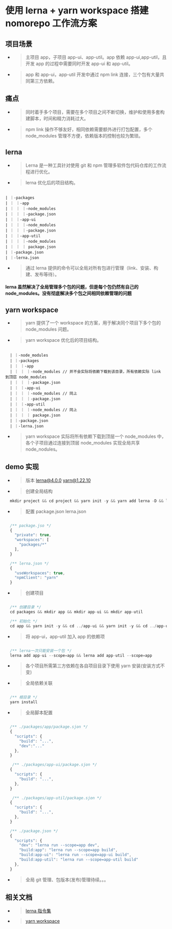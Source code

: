 # 使用 lerna + yarn workspace 搭建 nomorepo 工作流方案

## 项目场景

- > 主项目 app，子项目 app-ui、app-util。app 依赖 app-ui,app-util，且开发 app 的过程中需要同时开发 app-ui 和 app-util。

- > app 和 app-ui，app-util 开发中通过 npm link 连接，三个包有大量共同第三方依赖。

## 痛点

- > 同时着手多个项目，需要在多个项目之间不断切换，维护和使用多套构建脚本，时间和精力消耗过大。

- > npm link 操作不够友好，相同依赖需要额外进行打包配置，多个 node_modules 管理不方便，依赖版本的控制也较为繁琐。

## lerna

- > Lerna 是一种工具针对使用 git 和 npm 管理多软件包代码仓库的工作流程进行优化。

- > lerna 优化后的项目结构。

```

| ｜-packages
| ｜ ｜-app
| ｜ ｜ ｜-node_modules
| ｜ ｜ ｜-package.json
| ｜ ｜-app-ui
| ｜ ｜ ｜-node_modules
| ｜ ｜ ｜-package.json
| ｜ ｜-app-util
| ｜ ｜ ｜-node_modules
| ｜ ｜ ｜ package.json
| ｜-package.json
| ｜-lerna.json

```

- > 通过 lerna 提供的命令可以全局对所有包进行管理（link、安装、构建、发布等待）。

#### lerna 虽然解决了全局管理多个包的问题，但是每个包仍然有自己的 node_modules。没有彻底解决多个包之间相同依赖管理的问题

## yarn workspace

- > yarn 提供了一个 workspace 的方案，用于解决同个项目下多个包的 node_modules 问题。

- > yarn workspace 优化后的项目结构。

```

  | ｜-node_modules
  | ｜-packages
  | ｜ ｜-app
  | ｜ ｜ ｜-node_modules // 并不会实际将依赖下载到该目录，所有依赖实际 link 到顶层 node_modules
  | ｜ ｜ ｜-package.json
  | ｜ ｜-app-ui
  | ｜ ｜ ｜-node_modules // 同上
  | ｜ ｜ ｜-package.json
  | ｜ ｜-app-util
  | ｜ ｜ ｜-node_modules // 同上
  | ｜ ｜ ｜ package.json
  | ｜-package.json
  | ｜-lerna.json

```

- > yarn workspace 实际将所有依赖下载到顶层一个 node_modules 中，各个子项目通过连接到顶层 node_modules 实现全局共享 node_nodules。

## demo 实现

- > 版本 lerna@4.0.0 yarn@1.22.10

- > 创建全局结构

```javascript
  mkdir project && cd project && yarn init -y && yarn add lerna -D && lerna init
```

- > 配置 package.json lerna.json

```javascript

  /** package.jso */
  {
    "private": true,
    "workspaces": [
      "packages/*"
    ],
  }

  /** lerna.json */
  {
    "useWorkspaces": true,
    "npmClient": "yarn"
  }

```

- > 创建项目

```javascript

  /** 创建目录 */
  cd packages && mkdir app && mkdir app-ui && mkdir app-util

  /** 初始化 */
  cd app && yarn init -y && cd ../app-ui && yarn init -y && cd ../app-util && yarn init -y

```

- > 将 app-ui，app-util 加入 app 的依赖项

```javascript

  /** lerna一次只能安装一个包 */
  lerna add app-ui --scope=app && lerna add app-util --scope=app

```

- > 各个项目所需第三方依赖在各自项目目录下使用 yarn 安装(安装方式不变)

- > 全局依赖关联

```javascript

  /** 根目录 */
  yarn install

```

- > 全局脚本配置

```javascript

  /** ./packages/app/package.sjon */
  {
    "scripts": {
      "build": "...",
      "dev":"..."
    },
  }

   /** ./packages/app-ui/package.sjon */
  {
    "scripts": {
      "build": "...",
    },
  }

   /** ./packages/app-util/package.sjon */
  {
    "scripts": {
      "build": "...",
    },
  }

  /** ./package.json */
  {
    "scripts": {
      "dev": "lerna run --scope=app dev",
      "build:app": "lerna run --scope=app build",
      "build:app-ui": "lerna run --scope=app-ui build",
      "build:app-util": "lerna run --scope=app-util build"
    },
  }

```

- > 全局 git 管理、包版本(发布)管理待续。。。

## 相关文档

- > [lerna 指令集](http://www.febeacon.com/lerna-docs-zh-cn/routes/commands/)

- > [yarn workspace](https://classic.yarnpkg.com/en/docs/workspaces)
